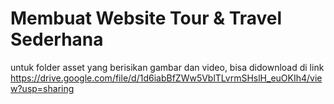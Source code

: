 # Membuat Website Tour & Travel Sederhana
untuk folder asset yang berisikan gambar dan video, bisa didownload di link https://drive.google.com/file/d/1d6iabBfZWw5VblTLvrmSHslH_euOKIh4/view?usp=sharing
